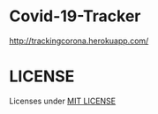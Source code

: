 # Covid-19-Tracker
http://trackingcorona.herokuapp.com/


# LICENSE
Licenses under [MIT LICENSE](LICENSE)